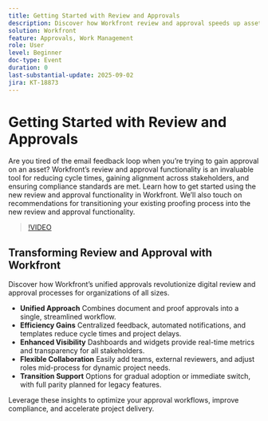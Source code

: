 ```yaml
---
title: Getting Started with Review and Approvals
description: Discover how Workfront review and approval speeds up asset approvals, reduces email loops, and ensures compliance with streamlined collaboration.
solution: Workfront
feature: Approvals, Work Management
role: User
level: Beginner
doc-type: Event
duration: 0
last-substantial-update: 2025-09-02
jira: KT-18873
---
```


# Getting Started with Review and Approvals

Are you tired of the email feedback loop when you’re trying to gain approval on an asset? Workfront’s review and approval functionality is an invaluable tool for reducing cycle times, gaining alignment across stakeholders, and ensuring compliance standards are met. Learn how to get started using the new review and approval functionality in Workfront. We’ll also touch on recommendations for transitioning your existing proofing process into the new review and approval functionality.

>[!VIDEO](https://video.tv.adobe.com/v/3471493/?learn=on&enablevpops)

## Transforming Review and Approval with Workfront

Discover how Workfront’s unified approvals revolutionize digital review and approval processes for organizations of all sizes.

* **Unified Approach** Combines document and proof approvals into a single, streamlined workflow.
* **Efficiency Gains** Centralized feedback, automated notifications, and templates reduce cycle times and project delays.
* **Enhanced Visibility** Dashboards and widgets provide real-time metrics and transparency for all stakeholders.
* **Flexible Collaboration** Easily add teams, external reviewers, and adjust roles mid-process for dynamic project needs.
* **Transition Support** Options for gradual adoption or immediate switch, with full parity planned for legacy features.

Leverage these insights to optimize your approval workflows, improve compliance, and accelerate project delivery.﻿